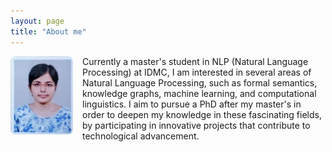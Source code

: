 ```yaml
---
layout: page
title: "About me"
---
```

<img src="/assets/images/photo.jpg" alt="Profile photo" width="100" style="float: left; margin-right: 15px; border-radius: 8px;">

Currently a master's student in NLP (Natural Language Processing) at IDMC, I am interested in several areas of Natural Language Processing, such as formal semantics, knowledge graphs, machine learning, and computational linguistics. I aim to pursue a PhD after my master's in order to deepen my knowledge in these fascinating fields, by participating in innovative projects that contribute to technological advancement.
